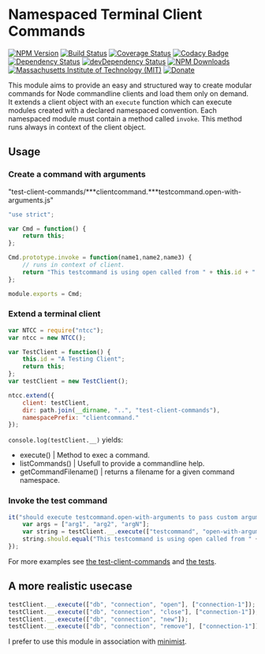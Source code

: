 # Namespaced Terminal Client Commands

[![NPM Version](http://img.shields.io/npm/v/ntcc.svg)](https://www.npmjs.org/package/ntcc)
[![Build Status](https://travis-ci.org/s-a/ntcc.svg)](https://travis-ci.org/s-a/ntcc)
[![Coverage Status](https://coveralls.io/repos/github/s-a/ntcc/badge.svg?branch=master)](https://coveralls.io/github/s-a/ntcc?branch=master)
[![Codacy Badge](https://api.codacy.com/project/badge/grade/aa13c5d671c34f5484564485051696a0)](https://www.codacy.com/app/stephanahlf/ntcc)
[![Dependency Status](https://david-dm.org/s-a/ntcc.svg)](https://david-dm.org/s-a/ntcc)
[![devDependency Status](https://david-dm.org/s-a/ntcc/dev-status.svg)](https://david-dm.org/s-a/ntcc#info=devDependencies)
[![NPM Downloads](https://img.shields.io/npm/dm/ntcc.svg)](https://www.npmjs.org/package/ntcc)
[![Massachusetts Institute of Technology (MIT)](https://s-a.github.io/license/img/mit.svg)](/LICENSE.md#mit)
[![Donate](http://s-a.github.io/donate/donate.svg)](http://s-a.github.io/donate/)


This module aims to provide an easy and structured way to create modular commands for Node commandline clients and load them only on demand.  
It extends a client object with an ```execute``` function which can execute modules created with a declared namespaced convention. Each namespaced module must contain a method called ```invoke```. This method runs always in context of the client object.


## Usage


### Create a command with arguments 

"test-client-commands/***clientcommand.***testcommand.open-with-arguments.js"   

```javascript
"use strict";

var Cmd = function() {
	return this;
};

Cmd.prototype.invoke = function(name1,name2,name3) {
	// runs in context of client.
	return "This testcommand is using open called from " + this.id + " (" + name1 + "," + name2 + "," + name3 + ")";
};

module.exports = Cmd;
```


### Extend a terminal client
```javascript
var NTCC = require("ntcc");
var ntcc = new NTCC();

var TestClient = function() {
	this.id = "A Testing Client";
	return this;
};
var testClient = new TestClient();

ntcc.extend({
	client: testClient,
	dir: path.join(__dirname, "..", "test-client-commands"),
	namespacePrefix: "clientcommand."
});
```



```console.log(testClient.__)``` yields:  

- execute() | Method to exec a command.
- listCommands() | Usefull to provide a commandline help.
- getCommandFilename() | returns a filename for a given command namespace.



### Invoke the test command
```javascript
it("should execute testcommand.open-with-arguments to pass custom arguments", function() {
	var args = ["arg1", "arg2", "argN"];
	var string = testClient.__.execute(["testcommand", "open-with-arguments"], args);
	string.should.equal("This testcommand is using open called from " + testClient.id + " (" + args.join(",") + ")");
});
```


For more examples see [the test-client-commands](/test-client-commands) and [the tests](test).

## A more realistic usecase

```javascript
testClient.__.execute(["db", "connection", "open"], ["connection-1"]);
testClient.__.execute(["db", "connection", "close"], ["connection-1"]);
testClient.__.execute(["db", "connection", "new"]);
testClient.__.execute(["db", "connection", "remove"], ["connection-1"]);
```

I prefer to use this module in association with [minimist](https://github.com/substack/minimist).